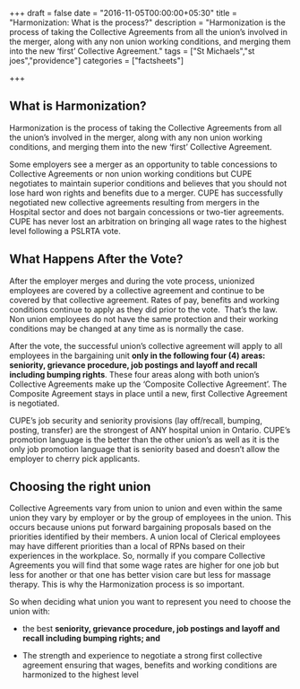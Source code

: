
+++
draft = false
date = "2016-11-05T00:00:00+05:30"
title = "Harmonization: What is the process?"
description = "Harmonization is the process of taking the Collective Agreements from all the union’s involved in the merger, along with any non union working conditions, and merging them into the new ‘first’ Collective Agreement."
tags = ["St Michaels","st joes","providence"]
categories = ["factsheets"]

+++

## What is Harmonization?

Harmonization is the process of taking the Collective Agreements from all the union’s involved in the merger, along with any non union working conditions, and merging them into the new ‘first’ Collective Agreement.

Some employers see a merger as an opportunity to table concessions to Collective Agreements or non union working conditions but CUPE negotiates to maintain superior conditions and believes that you should not lose hard won rights and benefits due to a merger. CUPE has successfully negotiated new collective agreements resulting from mergers in the Hospital sector and does not bargain concessions or two-tier agreements. CUPE has never lost an arbitration on bringing all wage rates to the highest level following a PSLRTA vote.



## What Happens After the Vote?

After the employer merges and during the vote process, unionized employees are covered by a collective agreement and continue to be covered by that collective agreement. Rates of pay, benefits and working conditions continue to apply as they did prior to the vote.  That’s the law. Non union employees do not have the same protection and their working conditions may be changed at any time as is normally the case.

After the vote, the successful union’s collective agreement will apply to all employees in the bargaining unit **only in the following four (4) areas: seniority, grievance procedure, job postings and layoff and recall including bumping rights**. These four areas along with both union’s Collective Agreements make up the ‘Composite Collective Agreement’. The Composite Agreement stays in place until a new, first Collective Agreement is negotiated.

CUPE’s job security and seniority provisions (lay off/recall, bumping, posting, transfer) are the strongest of ANY hospital union in Ontario. CUPE’s promotion language is the better than the other union’s as well as it is the only job promotion language that is seniority based and doesn’t allow the employer to cherry pick applicants.


## Choosing the right union

Collective Agreements vary from union to union and even within the same union they vary by employer or by the group of employees in the union. This occurs because unions put forward bargaining proposals based on the priorities identified by their members. A union local of Clerical employees may have different priorities than a local of RPNs based on their experiences in the workplace. So, normally if you compare Collective Agreements you will find that some wage rates are higher for one job but less for another or that one has better vision care but less for massage therapy. This is why the Harmonization process is so important.

So when deciding what union you want to represent you need to choose the union with:

-   the best **seniority, grievance procedure, job postings and layoff
    and recall including bumping rights; and**

-   The strength and experience to negotiate a strong first collective
    agreement ensuring that wages, benefits and working conditions are
    harmonized to the highest level

